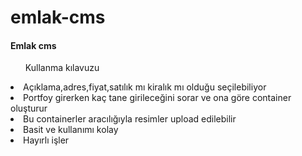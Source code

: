 # emlak-cms
<h4>Emlak cms</h4>
<ul>Kullanma kılavuzu</ul>
<li>Açıklama,adres,fiyat,satılık mı kiralık mı olduğu seçilebiliyor</li>
<li>Portfoy girerken kaç tane girileceğini sorar ve ona göre container oluşturur</li>
<li>Bu containerler aracılığıyla resimler upload edilebilir</li>
<li>Basit ve kullanımı kolay</li>
<li>Hayırlı işler</li>

